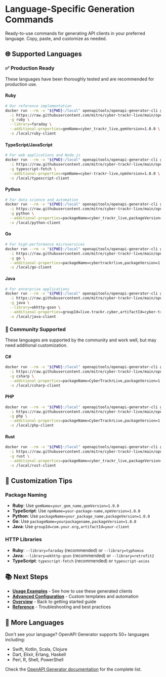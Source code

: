 # Language-Specific Generation Commands

Ready-to-use commands for generating API clients in your preferred language. Copy, paste, and customize as needed.

## 🌐 **Supported Languages**

### **✅ Production Ready**

These languages have been thoroughly tested and are recommended for production use.

#### **Ruby**
```bash
# Our reference implementation
docker run --rm -v "${PWD}:/local" openapitools/openapi-generator-cli generate \
  -i https://raw.githubusercontent.com/mitre/cyber-trackr-live/main/openapi/openapi.yaml \
  -g ruby \
  --library=faraday \
  --additional-properties=gemName=cyber_trackr_live,gemVersion=1.0.0 \
  -o /local/ruby-client
```

#### **TypeScript/JavaScript**
```bash
# For web applications and Node.js
docker run --rm -v "${PWD}:/local" openapitools/openapi-generator-cli generate \
  -i https://raw.githubusercontent.com/mitre/cyber-trackr-live/main/openapi/openapi.yaml \
  -g typescript-fetch \
  --additional-properties=npmName=cyber-trackr-live,npmVersion=1.0.0 \
  -o /local/typescript-client
```

#### **Python**
```bash
# For data science and automation
docker run --rm -v "${PWD}:/local" openapitools/openapi-generator-cli generate \
  -i https://raw.githubusercontent.com/mitre/cyber-trackr-live/main/openapi/openapi.yaml \
  -g python \
  --additional-properties=packageName=cyber_trackr_live,packageVersion=1.0.0 \
  -o /local/python-client
```

#### **Go**
```bash
# For high-performance microservices
docker run --rm -v "${PWD}:/local" openapitools/openapi-generator-cli generate \
  -i https://raw.githubusercontent.com/mitre/cyber-trackr-live/main/openapi/openapi.yaml \
  -g go \
  --additional-properties=packageName=cybertrackrlive,packageVersion=1.0.0 \
  -o /local/go-client
```

#### **Java**
```bash
# For enterprise applications
docker run --rm -v "${PWD}:/local" openapitools/openapi-generator-cli generate \
  -i https://raw.githubusercontent.com/mitre/cyber-trackr-live/main/openapi/openapi.yaml \
  -g java \
  --library=okhttp-gson \
  --additional-properties=groupId=live.trackr.cyber,artifactId=cyber-trackr-client,apiPackage=live.trackr.cyber.api,modelPackage=live.trackr.cyber.model \
  -o /local/java-client
```

### **🔧 Community Supported**

These languages are supported by the community and work well, but may need additional customization.

#### **C#**
```bash
docker run --rm -v "${PWD}:/local" openapitools/openapi-generator-cli generate \
  -i https://raw.githubusercontent.com/mitre/cyber-trackr-live/main/openapi/openapi.yaml \
  -g csharp \
  --additional-properties=packageName=CyberTrackrLive,packageVersion=1.0.0 \
  -o /local/csharp-client
```

#### **PHP**
```bash
docker run --rm -v "${PWD}:/local" openapitools/openapi-generator-cli generate \
  -i https://raw.githubusercontent.com/mitre/cyber-trackr-live/main/openapi/openapi.yaml \
  -g php \
  --additional-properties=packageName=CyberTrackrLive,packageVersion=1.0.0 \
  -o /local/php-client
```

#### **Rust**
```bash
docker run --rm -v "${PWD}:/local" openapitools/openapi-generator-cli generate \
  -i https://raw.githubusercontent.com/mitre/cyber-trackr-live/main/openapi/openapi.yaml \
  -g rust \
  --additional-properties=packageName=cyber_trackr_live,packageVersion=1.0.0 \
  -o /local/rust-client
```

## 🔧 **Customization Tips**

### **Package Naming**
- **Ruby**: Use `gemName=your_gem_name,gemVersion=1.0.0`
- **TypeScript**: Use `npmName=your-package-name,npmVersion=1.0.0`
- **Python**: Use `packageName=your_package_name,packageVersion=1.0.0`
- **Go**: Use `packageName=yourpackagename,packageVersion=1.0.0`
- **Java**: Use `groupId=com.your.org,artifactId=your-client`

### **HTTP Libraries**
- **Ruby**: `--library=faraday` (recommended) or `--library=typhoeus`
- **Java**: `--library=okhttp-gson` (recommended) or `--library=retrofit2`
- **TypeScript**: `typescript-fetch` (recommended) or `typescript-axios`

## 📚 **Next Steps**

- **[Usage Examples](./usage.md)** - See how to use these generated clients
- **[Advanced Configuration](./advanced.md)** - Custom templates and automation
- **[Overview](./overview.md)** - Back to getting started guide
- **[Reference](./reference.md)** - Troubleshooting and best practices

## 🚀 **More Languages**

Don't see your language? OpenAPI Generator supports 50+ languages including:
- Swift, Kotlin, Scala, Clojure
- Dart, Elixir, Erlang, Haskell
- Perl, R, Shell, PowerShell

Check the [OpenAPI Generator documentation](https://openapi-generator.tech/docs/generators) for the complete list.